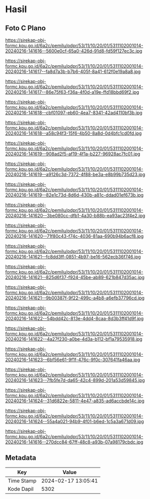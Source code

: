 # Hasil

## Foto C Plano

https://sirekap-obj-formc.kpu.go.id/6a2c/pemilu/pdpr/53/11/10/20/01/5311102001014-20240216-141616--5600e0cf-65a0-426d-91d8-fd59f127ec3c.jpg

https://sirekap-obj-formc.kpu.go.id/6a2c/pemilu/pdpr/53/11/10/20/01/5311102001014-20240216-141617--fa8d7a3b-b7b6-405f-8a41-612f0e19a8a8.jpg

https://sirekap-obj-formc.kpu.go.id/6a2c/pemilu/pdpr/53/11/10/20/01/5311102001014-20240216-141617--86e75f63-f36a-4f0d-a19e-ffd18bbd69f2.jpg

https://sirekap-obj-formc.kpu.go.id/6a2c/pemilu/pdpr/53/11/10/20/01/5311102001014-20240216-141618--cbf01097-eb60-4ea7-8341-42ad4110bf3b.jpg

https://sirekap-obj-formc.kpu.go.id/6a2c/pemilu/pdpr/53/11/10/20/01/5311102001014-20240216-141618--a58c94f3-15f6-4b50-8a8d-0d4bfc1cd0fd.jpg

https://sirekap-obj-formc.kpu.go.id/6a2c/pemilu/pdpr/53/11/10/20/01/5311102001014-20240216-141619--908ad2f5-af19-4f1a-b227-96928ac7fc01.jpg

https://sirekap-obj-formc.kpu.go.id/6a2c/pemilu/pdpr/53/11/10/20/01/5311102001014-20240216-141619--a9126c3d-7372-4f88-be3a-e8b99b735d23.jpg

https://sirekap-obj-formc.kpu.go.id/6a2c/pemilu/pdpr/53/11/10/20/01/5311102001014-20240216-141619--82e1c73d-8d6d-430b-a81c-ddad01ef673b.jpg

https://sirekap-obj-formc.kpu.go.id/6a2c/pemilu/pdpr/53/11/10/20/01/5311102001014-20240216-141620--3be080cc-dfb1-4a30-b88b-ea93ac23f4e2.jpg

https://sirekap-obj-formc.kpu.go.id/6a2c/pemilu/pdpr/53/11/10/20/01/5311102001014-20240216-141620--71f80c43-f74c-4036-81aa-690b94b6acf8.jpg

https://sirekap-obj-formc.kpu.go.id/6a2c/pemilu/pdpr/53/11/10/20/01/5311102001014-20240216-141621--fc8dd3ff-0851-4b97-be16-562ecb36f746.jpg

https://sirekap-obj-formc.kpu.go.id/6a2c/pemilu/pdpr/53/11/10/20/01/5311102001014-20240216-141621--825d6f37-f924-45be-ab89-621b847d35ac.jpg

https://sirekap-obj-formc.kpu.go.id/6a2c/pemilu/pdpr/53/11/10/20/01/5311102001014-20240216-141621--9b00387f-9f22-499c-a4b8-a6efb37796cd.jpg

https://sirekap-obj-formc.kpu.go.id/6a2c/pemilu/pdpr/53/11/10/20/01/5311102001014-20240216-141622--54bdd42c-813e-4dd4-8caa-8d3b3ff41d9f.jpg

https://sirekap-obj-formc.kpu.go.id/6a2c/pemilu/pdpr/53/11/10/20/01/5311102001014-20240216-141622--4a27f230-a0be-4d3a-b112-bf1a79535918.jpg

https://sirekap-obj-formc.kpu.go.id/6a2c/pemilu/pdpr/53/11/10/20/01/5311102001014-20240216-141623--6bf56e61-9f1f-476c-9f0c-307641fa46aa.jpg

https://sirekap-obj-formc.kpu.go.id/6a2c/pemilu/pdpr/53/11/10/20/01/5311102001014-20240216-141623--7fb5fe7d-da65-42c4-899d-201a53d59845.jpg

https://sirekap-obj-formc.kpu.go.id/6a2c/pemilu/pdpr/53/11/10/20/01/5311102001014-20240216-141624--31d6822e-5811-4e47-a835-ad6accbde14c.jpg

https://sirekap-obj-formc.kpu.go.id/6a2c/pemilu/pdpr/53/11/10/20/01/5311102001014-20240216-141624--55a4a021-94b9-4f01-b6ed-1c5a3a671d09.jpg

https://sirekap-obj-formc.kpu.go.id/6a2c/pemilu/pdpr/53/11/10/20/01/5311102001014-20240216-141616--270dcc84-67ff-48c8-a93b-07a98179cbdc.jpg


## Metadata

| Key        | Value               |
| ---------- | ------------------- |
| Time Stamp | 2024-02-17 13:05:41 |
| Kode Dapil | 5302                |



